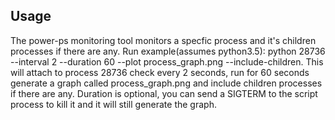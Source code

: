 ## Usage

The power-ps monitoring tool monitors a specfic process and it's children processes if there are any. Run example(assumes python3.5): python 28736 --interval 2 --duration 60 --plot process_graph.png --include-children. This will attach to process 28736 check every 2 seconds, run for 60 seconds generate a graph called process_graph.png and include children processes if there are any. Duration is optional, you can send a SIGTERM to the script process to kill it and it will still generate the graph.
